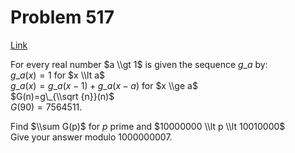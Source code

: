 # Problem 517

[Link](https://projecteuler.net/problem=517)

For every real number $a \\gt 1$ is given the sequence $g\_a$ by:  
$g\_{a}(x)=1$ for $x \\lt a$  
$g\_{a}(x)=g\_{a}(x-1)+g\_a(x-a)$ for $x \\ge a$  
$G(n)=g\_{\\sqrt {n}}(n)$  
$G(90)=7564511$.

Find $\\sum G(p)$ for $p$ prime and $10000000 \\lt p \\lt 10010000$  
Give your answer modulo $1000000007$.